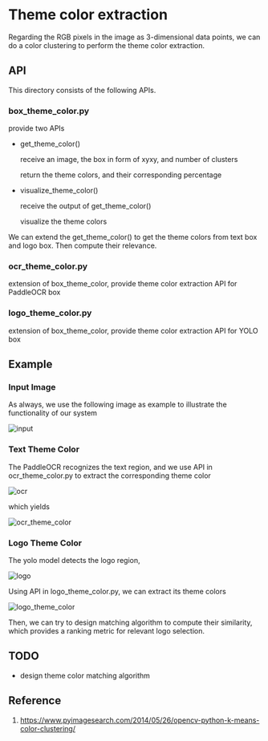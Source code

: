 # Theme color extraction

Regarding the RGB pixels in the image as 3-dimensional data points, we can do a color clustering to perform the theme color extraction.

## API

This directory consists of the following APIs.

### box_theme_color.py

provide two APIs

* get_theme_color()

  receive an image, the box in form of xyxy, and number of clusters

  return the theme colors, and their corresponding percentage

* visualize_theme_color()

  receive the output of get_theme_color()

  visualize the theme colors

We can extend the get_theme_color() to get the theme colors from text box and logo box. Then compute their relevance.

### ocr_theme_color.py

extension of box_theme_color, provide theme color extraction API for PaddleOCR box

### logo_theme_color.py

extension of box_theme_color, provide theme color extraction API for YOLO box

## Example

### Input Image

As always, we use the following image as example to illustrate the functionality of our system

![input](file:///Users/user/jordane/gitlab/logo/images/input.jpg?lastModify=1630293486)

### Text Theme Color

The PaddleOCR recognizes the text region, and we use API in ocr_theme_color.py to extract the corresponding theme color

![ocr](file:///Users/user/jordane/gitlab/logo/color/ocr_result.jpg?lastModify=1630293486)

which yields

![ocr_theme_color](file:///Users/user/jordane/gitlab/logo/color/ocr_theme_color.jpg?lastModify=1630293486)



### Logo Theme Color

The yolo model detects the logo region, 

![logo](file:///Users/user/jordane/gitlab/logo/color/logo_det.jpg?lastModify=1630293486)

Using API in logo_theme_color.py, we can extract its theme colors

![logo_theme_color](file:///Users/user/jordane/gitlab/logo/color/logo_theme_color.jpg?lastModify=1630293486)

Then, we can try to design matching algorithm to compute their similarity, which provides a ranking metric for relevant logo selection.

## TODO

* design theme color matching algorithm

## Reference

1. https://www.pyimagesearch.com/2014/05/26/opencv-python-k-means-color-clustering/
